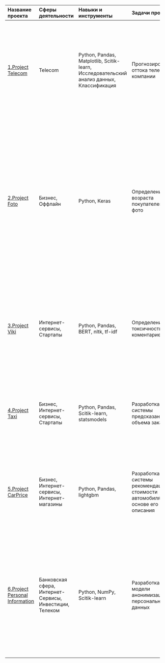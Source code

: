 | Название проекта | Сферы деятельности | Навыки и инструменты | Задачи проекта | Описание проекта |
| :--------------- | :----------------- |:---------------------| :--------------| :----------------|
| [1.Project Telecom](https://github.com/NoldAnton/Portfolio/blob/main/Project%20Telecom/Проект%20телеком.ipynb) | Telecom | Python, Pandas, Matplotlib, Scitik-learn, Исследовательский анализ данных, Классификация | Прогнозирование оттока телеком компании | Оператор связи «Ниединогоразрыва.ком» хочет научиться прогнозировать отток клиентов. Если выяснится, что пользователь планирует уйти, ему будут предложены промокоды и специальные условия. Команда оператора собрала персональные данные о некоторых клиентах, информацию об их тарифах и договорах |
| [2.Project Foto](https://github.com/NoldAnton/Portfolio/blob/main/Project%20Foto/Определение%20возраста%20покупателей.ipynb) | Бизнес, Оффлайн | Python, Keras | Определение возраста покупателей по фото | Сетевой супермаркет внедряет систему компьютерного зрения для обработки фотографий покупателей. Фотофиксация в прикассовой зоне поможет определять возраст клиентов, чтобы анализировать покупки и предлагать товары, которые могут заинтересовать покупателей этой возрастной группы и контролировать добросовестность кассиров при продаже алкоголя. Строится модель, которая по фотографии определит приблизительный возраст человека. В вашем распоряжении набор фотографий людей с указанием возраста |
| [3.Project Viki](https://github.com/NoldAnton/Portfolio/blob/main/Project%20Viki/Проект%20для%20«Викишоп».ipynb) | Интернет-сервисы, Стартапы | Python, Pandas, BERT, nltk, tf-idf | Определение токсичности коментариев | Интернет-магазин запускает новый сервис. Теперь пользователи могут редактировать и дополнять описания товаров, как в вики-сообществах. То есть клиенты предлагают свои правки и комментируют изменения других. Требуется инструмент, который будет искать токсичные комментарии и отправлять их на модерацию |
| [4.Project Taxi](https://github.com/NoldAnton/Portfolio/blob/main/Project%20Taxi/Прогнозирование%20заказов%20такси.ipynb) | Бизнес, Интернет-сервисы, Стартапы | Python, Pandas, Scitik-learn, statsmodels | Разработка системы предсказания объема заказа | Компания такси собрала исторические данные о заказах такси в аэропортах. Чтобы привлекать больше водителей в период пиковой нагрузки, нужно спрогнозировать количество заказов такси на следующий час. Строится модель для такого предсказания |
| [5.Project CarPrice](https://github.com/NoldAnton/Portfolio/blob/main/Projeck%20CarPrice/Определение%20стоимости%20автомобилей.ipynb) | Бизнес, Интернет-сервисы, Интернет-магазины | Python, Pandas, lightgbm | Разработка системы рекомендации стоимости автомобиля на основе его описания | Сервис по продаже автомобилей с пробегом  разрабатывает приложение для привлечения новых клиентов. В нём можно быстро узнать рыночную стоимость своего автомобиля. На основе исторические данные необходимо построить модель для определения стоимости автомобиля |
| [6.Project Personal Information](https://github.com/NoldAnton/Portfolio/blob/main/Project%20Personal%20Information/Защита%20персональных%20данных%20клиентов.ipynb) | Банковская сфера, Интернет-Сервисы, Инвестиции, Телеком | Python, NumPy, Scitik-learn | Разработка модели анонимизации персональных данных | Необходимо защитить данные клиентов страховой компании «Хоть потоп». Разработайте такой метод преобразования данных, чтобы по ним было сложно восстановить персональную информацию. Обоснуйте корректность его работы. Нужно защитить данные, чтобы при преобразовании качество моделей машинного обучения не ухудшилось. Подбирать наилучшую модель не требуется |
